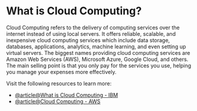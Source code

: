 # What is Cloud Computing?

Cloud Computing refers to the delivery of computing services over the internet instead of using local servers. It offers reliable, scalable, and inexpensive cloud computing services which include data storage, databases, applications, analytics, machine learning, and even setting up virtual servers. The biggest names providing cloud computing services are Amazon Web Services (AWS), Microsoft Azure, Google Cloud, and others. The main selling point is that you only pay for the services you use, helping you manage your expenses more effectively.

Visit the following resources to learn more:

- [@article@What is Cloud Computing - IBM](https://www.ibm.com/topics/cloud-computing)
- [@article@Cloud Computing - AWS](https://aws.amazon.com/what-is-cloud-computing/)
